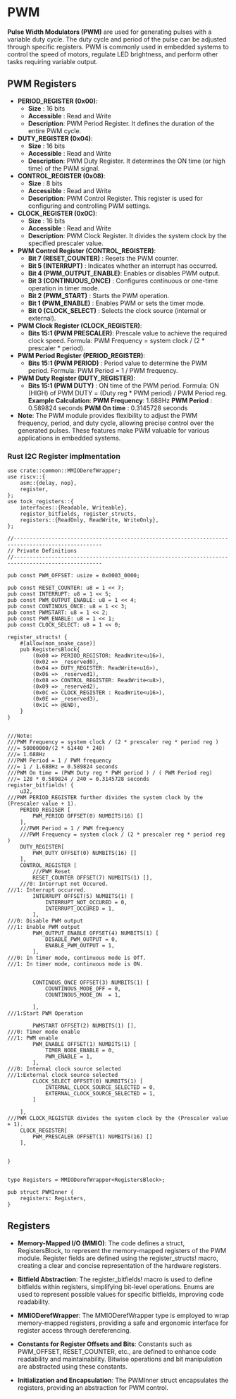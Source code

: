 # PWM

**Pulse Width Modulators (PWM)** are used for generating pulses with a variable duty cycle. The duty cycle and period of the pulse can be adjusted through specific registers. PWM is commonly used in embedded systems to control the speed of motors, regulate LED brightness, and perform other tasks requiring variable output.

## PWM Registers

- **PERIOD_REGISTER (0x00)**:
    - **Size**       : 16 bits
    - **Accessible** : Read and Write
    - **Description**: PWM Period Register. It defines the duration of the entire PWM cycle.
- **DUTY_REGISTER (0x04)**:
    - **Size**       : 16 bits
    - **Accessible** : Read and Write
    - **Description**: PWM Duty Register. It determines the ON time (or high time) of the PWM signal.
- **CONTROL_REGISTER (0x08)**:
    - **Size**       : 8 bits
    - **Accessible** : Read and Write
    - **Description**: PWM Control Register. This register is used for configuring and controlling PWM settings.
- **CLOCK_REGISTER (0x0C)**:
    - **Size**       : 16 bits
    - **Accessible** : Read and Write
    - **Description**: PWM Clock Register. It divides the system clock by the specified prescaler value.
- **PWM Control Register (CONTROL_REGISTER)**:
    - **Bit 7 (RESET_COUNTER)**    : Resets the PWM counter.
    - **Bit 5 (INTERRUPT)**        : Indicates whether an interrupt has occurred.
    - **Bit 4 (PWM_OUTPUT_ENABLE)**: Enables or disables PWM output.
    - **Bit 3 (CONTINUOUS_ONCE)**  : Configures continuous or one-time operation in timer mode.
    - **Bit 2 (PWM_START)**        : Starts the PWM operation.
    - **Bit 1 (PWM_ENABLE)**       : Enables PWM or sets the timer mode.
    - **Bit 0 (CLOCK_SELECT)**     : Selects the clock source (internal or external).
- **PWM Clock Register (CLOCK_REGISTER)**:
    - **Bits 15:1 (PWM PRESCALER)**: Prescale value to achieve the required clock speed. Formula: PWM Frequency = system clock / (2 * prescaler * period).
- **PWM Period Register (PERIOD_REGISTER)**:
    - **Bits 15:1 (PWM PERIOD)**   : Period value to determine the PWM period. Formula: PWM Period = 1 / PWM frequency.
- **PWM Duty Register (DUTY_REGISTER)**:
    - **Bits 15:1 (PWM DUTY)**     : ON time of the PWM period. Formula: ON (HIGH) of PWM DUTY = (Duty reg * PWM period) / PWM Period reg.
    **Example Calculation**:
                            **PWM Frequency**: 1.688Hz
                            **PWM Period**   : 0.589824 seconds
                            **PWM On time**  : 0.3145728 seconds
- **Note**:
The PWM module provides flexibility to adjust the PWM frequency, period, and duty cycle, allowing precise control over the generated pulses. These features make PWM valuable for various applications in embedded systems.

### Rust I2C Register implmentation ###

```
use crate::common::MMIODerefWrapper;
use riscv::{
    asm::{delay, nop},
    register,
};
use tock_registers::{
    interfaces::{Readable, Writeable},
    register_bitfields, register_structs,
    registers::{ReadOnly, ReadWrite, WriteOnly},
};

//--------------------------------------------------------------------------------------------------
// Private Definitions
//--------------------------------------------------------------------------------------------------

pub const PWM_OFFSET: usize = 0x0003_0000;

pub const RESET_COUNTER: u8 = 1 << 7;
pub const INTERRUPT: u8 = 1 << 5;
pub const PWM_OUTPUT_ENABLE: u8 = 1 << 4;
pub const CONTINOUS_ONCE: u8 = 1 << 3;
pub const PWMSTART: u8 = 1 << 2;
pub const PWM_ENABLE: u8 = 1 << 1;
pub const CLOCK_SELECT: u8 = 1 << 0;

register_structs! {
    #[allow(non_snake_case)]
    pub RegistersBlock{
        (0x00 => PERIOD_REGISTOR: ReadWrite<u16>),
        (0x02 => _reserved0),
        (0x04 => DUTY_REGISTER: ReadWrite<u16>),
        (0x06 => _reserved1),
        (0x08 => CONTROL_REGISTER: ReadWrite<u8>),
        (0x09 => _reserved2),
        (0x0C => CLOCK_REGISTER : ReadWrite<u16>),
        (0x0E => _reserved3),
        (0x1C => @END),
    }
}


///Note:
///PWM Frequency = system clock / (2 * prescaler reg * period reg )
///= 50000000/(2 * 61440 * 240)
///= 1.688Hz
///PWM Period = 1 / PWM frequency
///= 1 / 1.688Hz = 0.589824 seconds
///PWM On time = (PWM Duty reg * PWM period ) / ( PWM Period reg)
///= 128 * 0.589824 / 240 = 0.3145728 seconds
register_bitfields! {
    u32,
///PWM PERIOD_REGISTER further divides the system clock by the (Prescaler value + 1).
    PERIOD_REGISER [
        PWM_PERIOD OFFSET(0) NUMBITS(16) []
    ],
    ///PWM Period = 1 / PWM frequency
    ///PWM Frequency = system clock / (2 * prescaler reg * period reg )
    DUTY_REGISTER[
        PWM_DUTY OFFSET(0) NUMBITS(16) []
    ],
    CONTROL_REGISTER [
        ///PWM Reset
        RESET_COUNTER OFFSET(7) NUMBITS(1) [],
    ///0: Interrupt not Occured.
///1: Interrupt occurred.
        INTERRUPT OFFSET(5) NUMBITS(1) [
            INTERRUPT_NOT_OCCURED = 0,
            INTERRUPT_OCCURED = 1,
        ],
///0: Disable PWM output
///1: Enable PWM output
        PWM_OUTPUT_ENABLE OFFSET(4) NUMBITS(1) [
            DISABLE_PWM_OUTPUT = 0,
            ENABLE_PWM_OUTPUT = 1,
        ],
///0: In timer mode, continuous mode is Off.
///1: In timer mode, continuous mode is ON.


        CONTINOUS_ONCE OFFSET(3) NUMBITS(1) [
            COUNTINOUS_MODE_OFF = 0,
            COUNTINOUS_MODE_ON  = 1,

        ],
///1:Start PWM Operation

        PWMSTART OFFSET(2) NUMBITS(1) [],
///0: Timer mode enable
///1: PWM enable
        PWM_ENABLE OFFSET(1) NUMBITS(1) [
            TIMER_NODE_ENABLE = 0,
            PWM_ENABLE = 1,
        ],
///0: Internal clock source selected
///1:External clock source selected
        CLOCK_SELECT OFFSET(0) NUMBITS(1) [
            INTERNAL_CLOCK_SOURCE_SELECTED = 0,
            EXTERNAL_CLOCK_SOURCE_SELECTED = 1,
        ]

    ],
///PWM CLOCK_REGISTER divides the system clock by the (Prescaler value + 1).
    CLOCK_REGISTER[
        PWM_PRESCALER OFFSET(1) NUMBITS(16) []
    ],


}


type Registers = MMIODerefWrapper<RegistersBlock>;

pub struct PWMInner {
    registers: Registers,
}

```

## Registers
- **Memory-Mapped I/O (MMIO)**:
    The code defines a struct, RegistersBlock, to represent the memory-mapped registers of the PWM module.
    Register fields are defined using the register_structs! macro, creating a clear and concise representation of the hardware registers.

- **Bitfield Abstraction**:
    The register_bitfields! macro is used to define bitfields within registers, simplifying bit-level operations.
    Enums are used to represent possible values for specific bitfields, improving code readability.
    
- **MMIODerefWrapper**:
    The MMIODerefWrapper type is employed to wrap memory-mapped registers, providing a safe and ergonomic interface for register access through dereferencing.

- **Constants for Register Offsets and Bits**:
    Constants such as PWM_OFFSET, RESET_COUNTER, etc., are defined to enhance code readability and maintainability.
    Bitwise operations and bit manipulation are abstracted using these constants.

- **Initialization and Encapsulation**:
    The PWMInner struct encapsulates the registers, providing an abstraction for PWM control.
